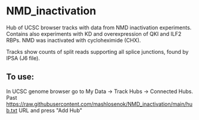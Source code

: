 # NMD_inactivation
Hub of UCSC browser tracks with data from NMD inactivation experiments. 
Contains also experiments with KD and overexpression of QKI and ILF2 RBPs. NMD was inactivated with cycloheximide (CHX). 

Tracks show counts of split reads supporting all splice junctions, found by IPSA (J6 file).

## To use:
In UCSC genome browser go to My Data -> Track Hubs -> Connected Hubs. 
Past https://raw.githubusercontent.com/mashlosenok/NMD_inactivation/main/hub.txt URL and press "Add Hub" 
